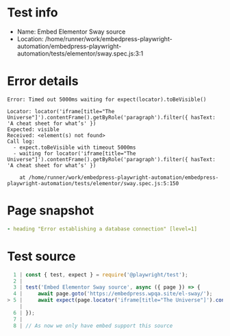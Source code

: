 # Test info

- Name: Embed Elementor Sway source
- Location: /home/runner/work/embedpress-playwright-automation/embedpress-playwright-automation/tests/elementor/sway.spec.js:3:1

# Error details

```
Error: Timed out 5000ms waiting for expect(locator).toBeVisible()

Locator: locator('iframe[title="The Universe"]').contentFrame().getByRole('paragraph').filter({ hasText: 'A cheat sheet for what’s' })
Expected: visible
Received: <element(s) not found>
Call log:
  - expect.toBeVisible with timeout 5000ms
  - waiting for locator('iframe[title="The Universe"]').contentFrame().getByRole('paragraph').filter({ hasText: 'A cheat sheet for what’s' })

    at /home/runner/work/embedpress-playwright-automation/embedpress-playwright-automation/tests/elementor/sway.spec.js:5:150
```

# Page snapshot

```yaml
- heading "Error establishing a database connection" [level=1]
```

# Test source

```ts
  1 | const { test, expect } = require('@playwright/test');
  2 |
  3 | test('Embed Elementor Sway source', async ({ page }) => {
  4 |     await page.goto('https://embedpress.wpqa.site/el-sway/');
> 5 |     await expect(page.locator('iframe[title="The Universe"]').contentFrame().getByRole('paragraph').filter({ hasText: 'A cheat sheet for what’s' })).toBeVisible();
    |                                                                                                                                                      ^ Error: Timed out 5000ms waiting for expect(locator).toBeVisible()
  6 | });
  7 |
  8 | // As now we only have embed support this source 
```